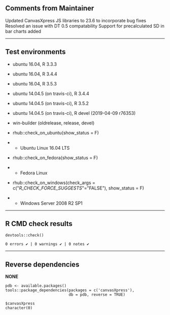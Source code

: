 ## Comments from Maintainer

Updated CanvasXpress JS libraries to 23.6 to incorporate bug fixes
Resolved an issue with DT 0.5 compatability
Support for precalculated SD in bar charts added

---  

## Test environments

* ubuntu 16.04, R 3.3.3
* ubuntu 16.04, R 3.4.4
* ubuntu 16.04, R 3.5.3


* ubuntu 14.04.5 (on travis-ci), R 3.4.4
* ubuntu 14.04.5 (on travis-ci), R 3.5.2
* ubuntu 14.04.5 (on travis-ci), R devel (2019-04-09 r76353)


* win-builder (oldrelease, release, devel)


* rhub::check_on_ubuntu(show_status = F)  
* * Ubuntu Linux 16.04 LTS

* rhub::check_on_fedora(show_status = F)
* * Fedora Linux

* rhub::check_on_windows(check_args = c("_R_CHECK_FORCE_SUGGESTS_"="FALSE"), show_status = F)
* * Windows Server 2008 R2 SP1

---  

## R CMD check results


```
devtools::check()  

0 errors ✔ | 0 warnings ✔ | 0 notes ✔
```

---  

## Reverse dependencies


**NONE**

```
pdb <- available.packages()
tools::package_dependencies(packages = c('canvasXpress'),
                            db = pdb, reverse = TRUE)
                            
$canvasXpress  
character(0)  
```
